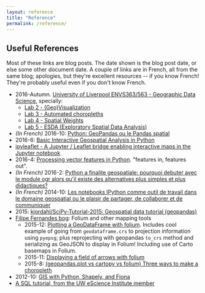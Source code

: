 ```yaml
---
layout: reference
title: "Reference"
permalink: /reference/
---
```



## Useful References

Most of these links are blog posts. The date shown is the blog post date, or else some other document date. A couple of links are in French, all from the same blog; apologies, but they're excellent resources -- if you know French! They're probably useful even if you don't know French.

* 2016-Autumn. [University of Liverpool ENVS363/563 - Geographic Data Science](http://darribas.org/gds16/index.html), specially:
	* [Lab 2 - (Geo)Visualization](http://darribas.org/gds16/labs/Lab_02.html)
	* [Lab 3 - Automated choropleths](http://darribas.org/gds16/labs/Lab_03.html)
	* [Lab 4 - Spatial Weights](http://darribas.org/gds16/labs/Lab_04.html)
	* [Lab 5 - ESDA (Exploratory Spatial Data Analysis)](http://darribas.org/gds16/labs/Lab_05.html)
* *(In French)* 2016-10: [Python: GeoPandas ou le Pandas spatial](http://www.portailsig.org/content/python-geopandas-ou-le-pandas-spatial)
* 2016-6: [Basic Interactive Geospatial Analysis in Python](http://blog.yhat.com/posts/interactive-geospatial-analysis.html)
* [ipyleaflet - A Jupyter / Leaflet bridge enabling interactive maps in the Jupyter notebook](https://github.com/ellisonbg/ipyleaflet)
* 2016-4: [Processing vector features in Python](http://www.perrygeo.com/processing-vector-features-in-python.html).  "features in, features out".
* *(In French)* 2016-2: [Python a finalite geospatiale: pourquoi debuter avec le module ogr alors qu'il existe des alternatives plus simples et plus didactiques?](http://www.portailsig.org/content/nouv)
* *(In French)* 2014-10: [Les notebooks IPython comme outil de travail dans le domaine geospatial ou le plaisir de partager, de collaborer et de communiquer](http://www.portailsig.org/content/les-notebooks-ipython-comme-outil-de-travail-dans-le-domaine-geospatial-ou-le-plaisir-de-par)
* 2015: [kjordahl/SciPy-Tutorial-2015: Geospatial data tutorial (geopandas)](https://github.com/kjordahl/SciPy-Tutorial-2015)
* [Filipe Fernandes bog](https://ocefpaf.github.io/python4oceanographers/): Folium and other mapping tools
	* 2015-12: [Plotting a GeoDataFrame with folium](https://ocefpaf.github.io/python4oceanographers/blog/2015/12/14/geopandas_folium/). Includes cool example of going from `geodataframe.crs` to projection information using `pyepsg`; plus reprojecting with geopandas `to_crs` method and serializing as GeoJSON to display in Folium! Including use of Carto basemaps in Folium.
	* 2015-11: [Displaying a field of arrows with folium](https://ocefpaf.github.io/python4oceanographers/blog/2015/11/16/folium_quiver/)
	* 2015-8: [(geopandas.plot vs cartopy vs folium) Three ways to make a choropleth](https://ocefpaf.github.io/python4oceanographers/blog/2015/08/24/choropleth/)
* 2012-10: [GIS with Python, Shapely, and Fiona](http://www.macwright.org/2012/10/31/gis-with-python-shapely-fiona.html)
* [A SQL tutorial, from the UW eScience Institute member](https://github.com/valentina-s/SQL_tutorial)
